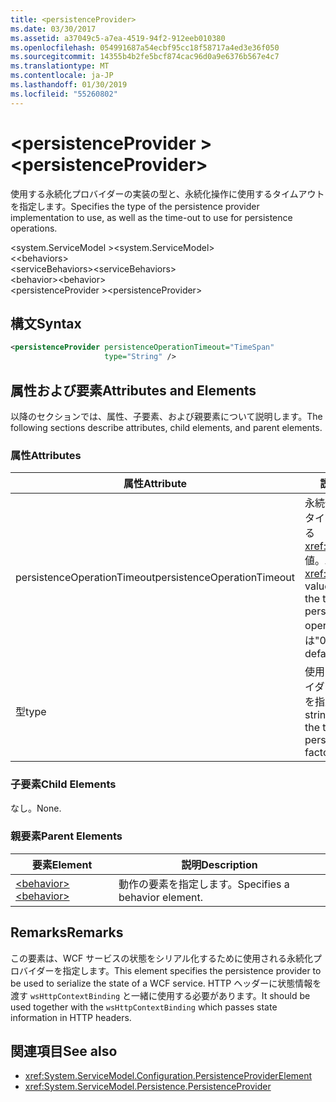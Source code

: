 ```yaml
---
title: <persistenceProvider>
ms.date: 03/30/2017
ms.assetid: a37049c5-a7ea-4519-94f2-912eeb010380
ms.openlocfilehash: 054991687a54ecbf95cc18f58717a4ed3e36f050
ms.sourcegitcommit: 14355b4b2fe5bcf874cac96d0a9e6376b567e4c7
ms.translationtype: MT
ms.contentlocale: ja-JP
ms.lasthandoff: 01/30/2019
ms.locfileid: "55260802"
---
```

# <a name="persistenceprovider"></a><span data-ttu-id="a58af-101">\<persistenceProvider ></span><span class="sxs-lookup"><span data-stu-id="a58af-101">\<persistenceProvider></span></span>
<span data-ttu-id="a58af-102">使用する永続化プロバイダーの実装の型と、永続化操作に使用するタイムアウトを指定します。</span><span class="sxs-lookup"><span data-stu-id="a58af-102">Specifies the type of the persistence provider implementation to use, as well as the time-out to use for persistence operations.</span></span>  
  
 <span data-ttu-id="a58af-103">\<system.ServiceModel ></span><span class="sxs-lookup"><span data-stu-id="a58af-103">\<system.ServiceModel></span></span>  
<span data-ttu-id="a58af-104">\<<behaviors></span><span class="sxs-lookup"><span data-stu-id="a58af-104">\<behaviors></span></span>  
<span data-ttu-id="a58af-105">\<serviceBehaviors></span><span class="sxs-lookup"><span data-stu-id="a58af-105">\<serviceBehaviors></span></span>  
<span data-ttu-id="a58af-106">\<behavior></span><span class="sxs-lookup"><span data-stu-id="a58af-106">\<behavior></span></span>  
<span data-ttu-id="a58af-107">\<persistenceProvider ></span><span class="sxs-lookup"><span data-stu-id="a58af-107">\<persistenceProvider></span></span>  
  
## <a name="syntax"></a><span data-ttu-id="a58af-108">構文</span><span class="sxs-lookup"><span data-stu-id="a58af-108">Syntax</span></span>  
  
```xml  
<persistenceProvider persistenceOperationTimeout="TimeSpan"
                     type="String" />
```  
  
## <a name="attributes-and-elements"></a><span data-ttu-id="a58af-109">属性および要素</span><span class="sxs-lookup"><span data-stu-id="a58af-109">Attributes and Elements</span></span>  
 <span data-ttu-id="a58af-110">以降のセクションでは、属性、子要素、および親要素について説明します。</span><span class="sxs-lookup"><span data-stu-id="a58af-110">The following sections describe attributes, child elements, and parent elements.</span></span>  
  
### <a name="attributes"></a><span data-ttu-id="a58af-111">属性</span><span class="sxs-lookup"><span data-stu-id="a58af-111">Attributes</span></span>  
  
|<span data-ttu-id="a58af-112">属性</span><span class="sxs-lookup"><span data-stu-id="a58af-112">Attribute</span></span>|<span data-ttu-id="a58af-113">説明</span><span class="sxs-lookup"><span data-stu-id="a58af-113">Description</span></span>|  
|---------------|-----------------|  
|<span data-ttu-id="a58af-114">persistenceOperationTimeout</span><span class="sxs-lookup"><span data-stu-id="a58af-114">persistenceOperationTimeout</span></span>|<span data-ttu-id="a58af-115">永続化動作に使用するタイムアウトを指定する <xref:System.TimeSpan> 値。</span><span class="sxs-lookup"><span data-stu-id="a58af-115">A <xref:System.TimeSpan> value that specifies the time-out used for persistence operations.</span></span> <span data-ttu-id="a58af-116">既定値は"00: 00:30"。</span><span class="sxs-lookup"><span data-stu-id="a58af-116">The default is "00:00:30".</span></span>|  
|<span data-ttu-id="a58af-117">型</span><span class="sxs-lookup"><span data-stu-id="a58af-117">type</span></span>|<span data-ttu-id="a58af-118">使用する永続化プロバイダー ファクトリの型を指定する文字列。</span><span class="sxs-lookup"><span data-stu-id="a58af-118">A string that specifies the type of the persistence provider factory to use.</span></span>|  
  
### <a name="child-elements"></a><span data-ttu-id="a58af-119">子要素</span><span class="sxs-lookup"><span data-stu-id="a58af-119">Child Elements</span></span>  
 <span data-ttu-id="a58af-120">なし。</span><span class="sxs-lookup"><span data-stu-id="a58af-120">None.</span></span>  
  
### <a name="parent-elements"></a><span data-ttu-id="a58af-121">親要素</span><span class="sxs-lookup"><span data-stu-id="a58af-121">Parent Elements</span></span>  
  
|<span data-ttu-id="a58af-122">要素</span><span class="sxs-lookup"><span data-stu-id="a58af-122">Element</span></span>|<span data-ttu-id="a58af-123">説明</span><span class="sxs-lookup"><span data-stu-id="a58af-123">Description</span></span>|  
|-------------|-----------------|  
|[<span data-ttu-id="a58af-124">\<behavior></span><span class="sxs-lookup"><span data-stu-id="a58af-124">\<behavior></span></span>](../../../../../docs/framework/configure-apps/file-schema/wcf/behavior-of-endpointbehaviors.md)|<span data-ttu-id="a58af-125">動作の要素を指定します。</span><span class="sxs-lookup"><span data-stu-id="a58af-125">Specifies a behavior element.</span></span>|  
  
## <a name="remarks"></a><span data-ttu-id="a58af-126">Remarks</span><span class="sxs-lookup"><span data-stu-id="a58af-126">Remarks</span></span>  
 <span data-ttu-id="a58af-127">この要素は、WCF サービスの状態をシリアル化するために使用される永続化プロバイダーを指定します。</span><span class="sxs-lookup"><span data-stu-id="a58af-127">This element specifies the persistence provider to be used to serialize the state of a WCF service.</span></span> <span data-ttu-id="a58af-128">HTTP ヘッダーに状態情報を渡す `wsHttpContextBinding` と一緒に使用する必要があります。</span><span class="sxs-lookup"><span data-stu-id="a58af-128">It should be used together with the `wsHttpContextBinding` which passes state information in HTTP headers.</span></span>  
  
## <a name="see-also"></a><span data-ttu-id="a58af-129">関連項目</span><span class="sxs-lookup"><span data-stu-id="a58af-129">See also</span></span>
- <xref:System.ServiceModel.Configuration.PersistenceProviderElement>
- <xref:System.ServiceModel.Persistence.PersistenceProvider>
